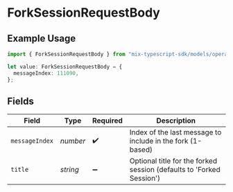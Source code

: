 # ForkSessionRequestBody

## Example Usage

```typescript
import { ForkSessionRequestBody } from "mix-typescript-sdk/models/operations";

let value: ForkSessionRequestBody = {
  messageIndex: 111090,
};
```

## Fields

| Field                                                                | Type                                                                 | Required                                                             | Description                                                          |
| -------------------------------------------------------------------- | -------------------------------------------------------------------- | -------------------------------------------------------------------- | -------------------------------------------------------------------- |
| `messageIndex`                                                       | *number*                                                             | :heavy_check_mark:                                                   | Index of the last message to include in the fork (1-based)           |
| `title`                                                              | *string*                                                             | :heavy_minus_sign:                                                   | Optional title for the forked session (defaults to 'Forked Session') |
